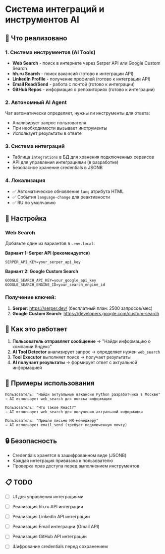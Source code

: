 # Система интеграций и инструментов AI

## 🎯 Что реализовано

### 1. Система инструментов (AI Tools)
- **Web Search** - поиск в интернете через Serper API или Google Custom Search
- **hh.ru Search** - поиск вакансий (готово к интеграции API)
- **LinkedIn Profile** - получение профилей (готово к интеграции API)
- **Email Read/Send** - работа с почтой (готово к интеграции)
- **GitHub Repos** - информация о репозиториях (готово к интеграции)

### 2. Автономный AI Agent
Чат автоматически определяет, нужны ли инструменты для ответа:
- Анализирует запрос пользователя
- При необходимости вызывает инструменты
- Использует результаты в ответе

### 3. Система интеграций
- Таблица `integrations` в БД для хранения подключенных сервисов
- API для управления интеграциями (в разработке)
- Безопасное хранение credentials в JSONB

### 4. Локализация
- ✅ Автоматическое обновление `lang` атрибута HTML
- ✅ События `language-change` для реактивности
- ✅ RU по умолчанию

## 🔧 Настройка

### Web Search
Добавьте один из вариантов в `.env.local`:

**Вариант 1: Serper API (рекомендуется)**
```env
SERPER_API_KEY=your_serper_api_key
```

**Вариант 2: Google Custom Search**
```env
GOOGLE_SEARCH_API_KEY=your_google_api_key
GOOGLE_SEARCH_ENGINE_ID=your_search_engine_id
```

### Получение ключей:
1. **Serper**: https://serper.dev/ (бесплатный план: 2500 запросов/мес)
2. **Google Custom Search**: https://developers.google.com/custom-search

## 📝 Как это работает

1. **Пользователь отправляет сообщение** → "Найди информацию о компании Яндекс"
2. **AI Tool Detector** анализирует запрос → определяет нужен `web_search`
3. **Tool Executor** выполняет поиск → получает результаты
4. **AI получает результаты** → формирует ответ с актуальной информацией

## 🚀 Примеры использования

```
Пользователь: "Найди актуальные вакансии Python разработчика в Москве"
→ AI использует web_search для поиска информации

Пользователь: "Что такое React?"
→ AI использует web_search для получения актуальной информации

Пользователь: "Пришли письмо HR-менеджеру"
→ AI использует email_send (требует подключенную почту)
```

## 🔒 Безопасность

- Credentials хранятся в зашифрованном виде (JSONB)
- Каждая интеграция привязана к пользователю
- Проверка прав доступа перед выполнением инструментов

## 📋 TODO

- [ ] UI для управления интеграциями
- [ ] Реализация hh.ru API интеграции
- [ ] Реализация LinkedIn API интеграции
- [ ] Реализация Email интеграции (Gmail API)
- [ ] Реализация GitHub API интеграции
- [ ] Шифрование credentials перед сохранением

